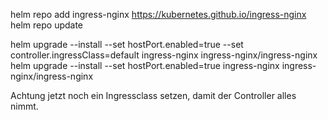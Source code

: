 helm repo add ingress-nginx https://kubernetes.github.io/ingress-nginx
helm repo update


helm upgrade --install --set hostPort.enabled=true --set controller.ingressClass=default  ingress-nginx ingress-nginx/ingress-nginx
helm upgrade --install --set hostPort.enabled=true   ingress-nginx ingress-nginx/ingress-nginx

Achtung jetzt noch ein Ingressclass setzen, damit der Controller alles nimmt.



